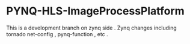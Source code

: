 # PYNQ-HLS-ImageProcessPlatform


  This is a development branch on zynq side . Zynq changes including tornado net-config , pynq-function , etc . 
